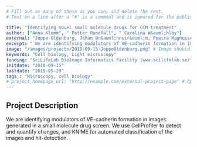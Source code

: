 ```yaml
---
# Fill out as many of these as you can, and delete the rest.
# Text on a line after a "#" is a comment and is ignored for the published page.

title: "Identifying novel small molecule drugs for CCM treatment"
author: ["Anna Klemm", " Petter Ranefall", " Carolina W&auml;hlby"]
external: "Joppe Oldenburg, Johan Br&auml;nnstr&ouml;m, Peetra Magnusson, Elisabetta Dejana, Uppsala University"
excerpt: " We are identifying modulators of VE-cadherin formation in images generated in a small molecule drug screen. We use CellProfiler to detect and quantify changes, and KNIME for automated classification ..."
image: "/images/projects/2018-09-15-JoppeOldenburg.png" # Image should be pushed to /images/projects/YYYY-MM-DD-projectid/ before
keywords: "Cell biology, Light microscopy"
funding: "SciLifeLab BioImage Informatics Facility (www.scilifelab.se/facilities/bioimage-informatics)"
initdate: "2018-09-15"
lastdate: "2019-05-29"
tags_: "Microscopy, cell biology"
# project_homepage_url: "http://example.com/external-project-page" # Optional external homepage for this project
---
```


## Project Description
 We are identifying modulators of VE-cadherin formation in images generated in a small molecule drug screen. We use CellProfiler to detect and quantify changes, and KNIME for automated classification of the images and hit-detection. 
